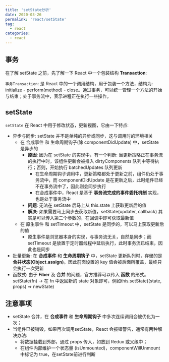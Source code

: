 ```yaml
---
title: 'setState分析'
date: 2020-03-26
permalink: 'react/setState'
tag:
  - react
categories:
  - react
---
```


## 事务

在了解 setState 之前，先了解一下 React 中一个包装结构 **Transaction**:

`事务Transaction`: 是 React 中的一个调用结构，用于包装一个方法，结构为: initialize - perform(method) - close。通过事务，可以统一管理一个方法的开始与结束；处于事务流中，表示进程正在执行一些操作。

## setState

`setState` 在 React 中用于修改状态，更新视图，它由一下特点:

- 异步与同步: setState 并不是单纯的异步或同步，这与调用时的环境相关
  - 在 合成事件 和 生命周期钩子(除 componentDidUpdate) 中，setState 是异步的
    - **原因**: 因为在 setState 的实现中，有一个判断: 当更新策略正在事务流的执行中时，该组件更新会被推入 dirtyComponents 队列中等待执行；否则，开始执行 batchedUpdates 队列更新
      - 在生命周期钩子调用中，更新策略都处于更新之前，组件仍处于事务流中，而 componentDidUpdate 是在更新之后，此时组件已经不在事务流中了，因此则会同步执行
      - 在合成事件中，React 是基于 **事务流完成的事件委托机制** 实现，也是处于事务流中
    - **问题**: 无法在 setState 后马上从 this.state 上获取更新后的值
    - **解决**: 如果需要马上同步去获取新值，setState(updater, callback) 其实是可以传入第二个参数的，在回调中即可获取最新值
  - 在 原生事件 和 setTimeout 中，setState 是同步的，可以马上获取更新后的值
    - 原生事件是浏览器本身的实现，与事务流无关，自然是同步；而 setTimeout 是放置于定时器线程中延后执行，此时事务流已结束，因此也是同步
- 批量更新: 在 **合成事件** 和 **生命周期钩子** 中，setState 更新队列时，存储的是 **合并状态(Object.assign)**。因此前面设置的 key 值会被后面所覆盖，最终只会执行一次更新
- 函数式: 由于 **Fiber** 及 **合并** 的问题，官方推荐可以传入 **函数** 的形式。setState(fn) -> 在 fn 中返回新的 state 对象即可，例如this.setState((state, props) => newState)

## 注意事项

- setState 合并，在 **合成事件** 和 **生命周期钩子** 中多次连续调用会被优化为一次；
- 当组件已被销毁，如果再次调用setState，React 会报错警告，通常有两种解决办法:
  - 将数据挂载到外部，通过 props 传入，如放到 Redux 或父级中；
  - 在组件内部维护一个状态量 (isUnmounted)，componentWillUnmount中标记为 true，在setState前进行判断
